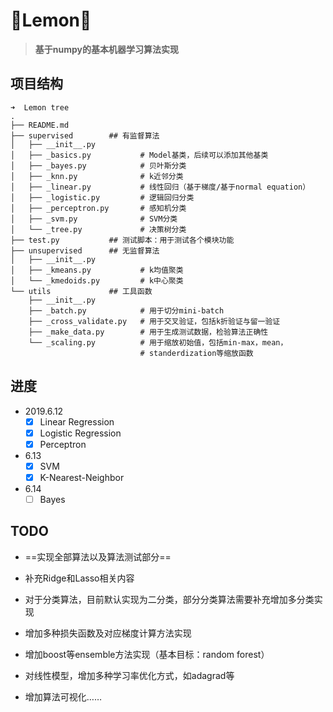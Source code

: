 # 🍋Lemon🍋

> **基于numpy的基本机器学习算法实现**

## 项目结构

```shell
➜  Lemon tree
.
├── README.md
├── supervised        ## 有监督算法
│   ├── __init__.py
│   ├── _basics.py           # Model基类，后续可以添加其他基类
│   ├── _bayes.py            # 贝叶斯分类
│   ├── _knn.py              # k近邻分类
│   ├── _linear.py           # 线性回归（基于梯度/基于normal equation）
│   ├── _logistic.py         # 逻辑回归分类
│   ├── _perceptron.py       # 感知机分类
│   ├── _svm.py              # SVM分类
│   └── _tree.py             # 决策树分类
├── test.py           ## 测试脚本：用于测试各个模块功能
├── unsupervised      ## 无监督算法
│   ├── __init__.py
│   ├── _kmeans.py           # k均值聚类
│   └── _kmedoids.py         # k中心聚类
└── utils             ## 工具函数
    ├── __init__.py
    ├── _batch.py            # 用于切分mini-batch
    ├── _cross_validate.py   # 用于交叉验证，包括k折验证与留一验证
    ├── _make_data.py        # 用于生成测试数据，检验算法正确性
    └── _scaling.py          # 用于缩放初始值，包括min-max，mean，
                             # standerdization等缩放函数
```

## 进度

- 2019.6.12
  - [x] Linear Regression
  - [x] Logistic Regression
  - [x] Perceptron
- 6.13
  - [x] SVM
  - [x] K-Nearest-Neighbor

- 6.14
  - [ ] Bayes

## TODO

- ==实现全部算法以及算法测试部分==
- 补充Ridge和Lasso相关内容
- 对于分类算法，目前默认实现为二分类，部分分类算法需要补充增加多分类实现
- 增加多种损失函数及对应梯度计算方法实现
- 增加boost等ensemble方法实现（基本目标：random forest）
- 对线性模型，增加多种学习率优化方式，如adagrad等

- 增加算法可视化……